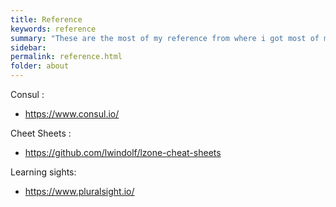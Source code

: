 ```yaml
---
title: Reference
keywords: reference
summary: "These are the most of my reference from where i got most of my information while i am learning new things"
sidebar: 
permalink: reference.html
folder: about
---
```

Consul :
- https://www.consul.io/

Cheet Sheets :
- https://github.com/lwindolf/lzone-cheat-sheets

Learning sights:
- https://www.pluralsight.io/